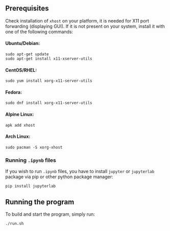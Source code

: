 ## Prerequisites
Check installation of `xhost` on your platform, it is needed for X11 port forwarding (displaying GUI).
If it is not present on your system, install it with one of the following commands:
#### Ubuntu/Debian:
```
sudo apt-get update
sudo apt-get install x11-xserver-utils
```
#### CentOS/RHEL:
```
sudo yum install xorg-x11-server-utils
```
#### Fedora:
```
sudo dnf install xorg-x11-server-utils
```
#### Alpine Linux:
```
apk add xhost
```
#### Arch Linux:
```
sudo pacman -S xorg-xhost
```

### Running `.ipynb` files
If you wish to run `.ipynb` files, you have to install `jupyter` or `jupyterlab` package via pip or other python package manager:
```
pip install jupyterlab
```

## Running the program
To build and start the program, simply run:
```
./run.sh
```
